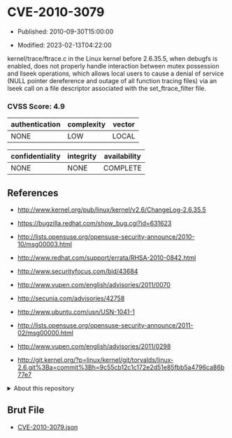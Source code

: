 # CVE-2010-3079

- Published: 2010-09-30T15:00:00

- Modified: 2023-02-13T04:22:00

kernel/trace/ftrace.c in the Linux kernel before 2.6.35.5, when debugfs is enabled, does not properly handle interaction between mutex possession and llseek operations, which allows local users to cause a denial of service (NULL pointer dereference and outage of all function tracing files) via an lseek call on a file descriptor associated with the set_ftrace_filter file.

### CVSS Score: **4.9**

| authentication | complexity | vector |
| --- | --- | --- |
| NONE | LOW | LOCAL |

| confidentiality | integrity | availability |
| --- | --- | --- |
| NONE | NONE | COMPLETE |

## References

* http://www.kernel.org/pub/linux/kernel/v2.6/ChangeLog-2.6.35.5

* https://bugzilla.redhat.com/show_bug.cgi?id=631623

* http://lists.opensuse.org/opensuse-security-announce/2010-10/msg00003.html

* http://www.redhat.com/support/errata/RHSA-2010-0842.html

* http://www.securityfocus.com/bid/43684

* http://www.vupen.com/english/advisories/2011/0070

* http://secunia.com/advisories/42758

* http://www.ubuntu.com/usn/USN-1041-1

* http://lists.opensuse.org/opensuse-security-announce/2011-02/msg00000.html

* http://www.vupen.com/english/advisories/2011/0298

* http://git.kernel.org/?p=linux/kernel/git/torvalds/linux-2.6.git%3Ba=commit%3Bh=9c55cb12c1c172e2d51e85fbb5a4796ca86b77e7

<details>
<summary>About this repository</summary> 

  This repository is part of the project [Live Hack CVE](https://github.com/Live-Hack-CVE). Main website can be found [www.live-hack.org](https://www.live-hack.org) 
  
  Made by [Sn0wAlice](https://github.com/Sn0wAlice) for the people that care about security and need to have a feed of the latest CVEs. Hope you enjoy it, don't forget to star the repo and follow me on [Twitter](https://twitter.com/Sn0wAlice) and [Github](https://github.com/Sn0wAlice). And that is my [personnal website](https://www.alice-snow.me/)

  - [Home Page](https://github.com/Live-Hack-CVE)
  - [Framework](https://github.com/Live-Hack-CVE/cve-framework)
  - [CVE database](https://github.com/Live-Hack-CVE/full_database)
  - [Changelog](https://github.com/Live-Hack-CVE/Changelog)
</details>

## Brut File

* [CVE-2010-3079.json](https://raw.githubusercontent.com/Live-Hack-CVE/full_database/main/cves/2010/CVE-2010-3079.json)

